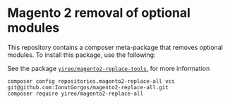 # Magento 2 removal of optional modules
This repository contains a composer meta-package that removes optional modules. To install this package, use the following:

See the package [`yireo/magento2-replace-tools`.](https://github.com/yireo/magento2-replace-tools) for more information
```
composer config repositories.magento2-replace-all vcs git@github.com:IonutGorgos/magento2-replace-all.git
composer require yireo/magento2-replace-all
```
